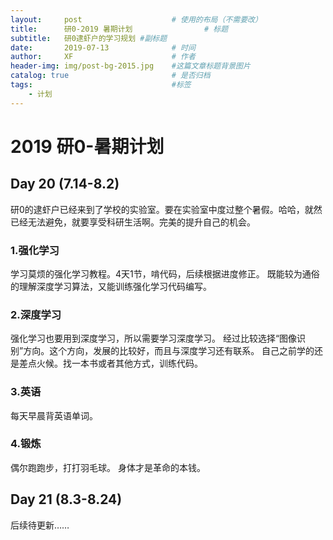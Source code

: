 ```yaml
---
layout:     post   				    # 使用的布局（不需要改）
title:      研0-2019 暑期计划 				# 标题 
subtitle:   研0逮虾户的学习规划 #副标题
date:       2019-07-13 				# 时间
author:     XF 						# 作者
header-img: img/post-bg-2015.jpg 	#这篇文章标题背景图片
catalog: true 						# 是否归档
tags:								#标签
    - 计划
---
```


# 2019 研0-暑期计划
## Day 20 (7.14-8.2)
研0的逮虾户已经来到了学校的实验室。要在实验室中度过整个暑假。哈哈，就然已经无法避免，就要享受科研生活啊。完美的提升自己的机会。
### 1.强化学习
学习莫烦的强化学习教程。4天1节，啃代码，后续根据进度修正。
既能较为通俗的理解深度学习算法，又能训练强化学习代码编写。

### 2.深度学习
强化学习也要用到深度学习，所以需要学习深度学习。
经过比较选择“图像识别”方向。这个方向，发展的比较好，而且与深度学习还有联系。
自己之前学的还是差点火候。找一本书或者其他方式，训练代码。
### 3.英语
每天早晨背英语单词。
### 4.锻炼
偶尔跑跑步，打打羽毛球。
身体才是革命的本钱。

## Day 21 (8.3-8.24)
后续待更新……





